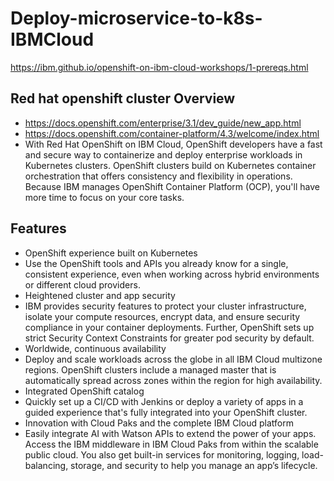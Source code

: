 # Deploy-microservice-to-k8s-IBMCloud

https://ibm.github.io/openshift-on-ibm-cloud-workshops/1-prereqs.html

## Red hat openshift cluster Overview
- https://docs.openshift.com/enterprise/3.1/dev_guide/new_app.html
- https://docs.openshift.com/container-platform/4.3/welcome/index.html
- With Red Hat OpenShift on IBM Cloud, OpenShift developers have a fast and secure way to containerize and deploy enterprise workloads in Kubernetes clusters. OpenShift clusters build on Kubernetes container orchestration that offers consistency and flexibility in operations. Because IBM manages OpenShift Container Platform (OCP), you'll have more time to focus on your core tasks.

## Features
- OpenShift experience built on Kubernetes
- Use the OpenShift tools and APIs you already know for a single, consistent experience, even when working across hybrid environments or different cloud providers.
- Heightened cluster and app security
- IBM provides security features to protect your cluster infrastructure, isolate your compute resources, encrypt data, and ensure security compliance in your container deployments. Further, OpenShift sets up strict Security Context Constraints for greater pod security by default.
- Worldwide, continuous availability
- Deploy and scale workloads across the globe in all IBM Cloud multizone regions. OpenShift clusters include a managed master that is automatically spread across zones within the region for high availability.
- Integrated OpenShift catalog
- Quickly set up a CI/CD with Jenkins or deploy a variety of apps in a guided experience that's fully integrated into your OpenShift cluster.
- Innovation with Cloud Paks and the complete IBM Cloud platform
- Easily integrate AI with Watson APIs to extend the power of your apps. Access the IBM middleware in IBM Cloud Paks from within the scalable public cloud. You also get built-in services for monitoring, logging, load-balancing, storage, and security to help you manage an app’s lifecycle.
